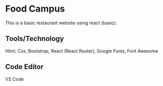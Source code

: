 # Food Campus

This is a basic restaurant website using react (basic).

## Tools/Technology

Html, Css, Bootstrap, React (React Router), Google Fonts, Font Awesome 

## Code Editor

VS Code